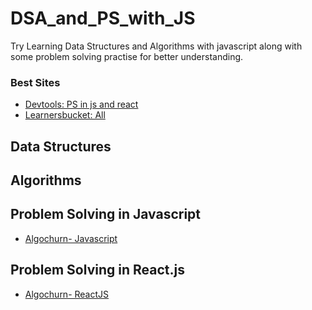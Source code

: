 # DSA_and_PS_with_JS

Try Learning Data Structures and Algorithms with javascript along with some problem solving practise for better understanding.

### Best Sites

- [Devtools: PS in js and react](https://www.devtools.tech/lists/all)
- [Learnersbucket: All](https://learnersbucket.com/examples/)

## Data Structures

## Algorithms

## Problem Solving in Javascript

- [Algochurn- Javascript](https://www.algochurn.com/problems)

## Problem Solving in React.js

- [Algochurn- ReactJS](https://www.algochurn.com/frontend)
